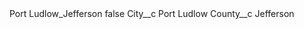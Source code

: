 <?xml version="1.0" encoding="UTF-8"?>
<CustomMetadata xmlns="http://soap.sforce.com/2006/04/metadata" xmlns:xsi="http://www.w3.org/2001/XMLSchema-instance" xmlns:xsd="http://www.w3.org/2001/XMLSchema">
    <label>Port Ludlow_Jefferson</label>
    <protected>false</protected>
    <values>
        <field>City__c</field>
        <value xsi:type="xsd:string">Port Ludlow</value>
    </values>
    <values>
        <field>County__c</field>
        <value xsi:type="xsd:string">Jefferson</value>
    </values>
</CustomMetadata>
